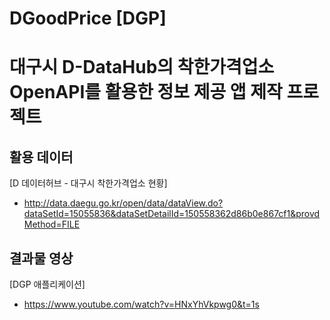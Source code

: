 # DGoodPrice [DGP]
# 대구시 D-DataHub의 착한가격업소 OpenAPI를 활용한 정보 제공 앱 제작 프로젝트

## 활용 데이터
[D 데이터허브 - 대구시 착한가격업소 현황]
- http://data.daegu.go.kr/open/data/dataView.do?dataSetId=15055836&dataSetDetailId=150558362d86b0e867cf1&provdMethod=FILE

## 결과물 영상
[DGP 애플리케이션]
- https://www.youtube.com/watch?v=HNxYhVkpwg0&t=1s
